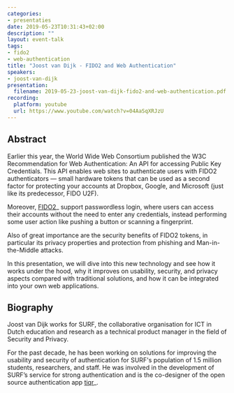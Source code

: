 ```yaml
---
categories:
- presentaties
date: 2019-05-23T10:31:43+02:00
description: ""
layout: event-talk
tags:
- fido2
- web-authentication
title: "Joost van Dijk - FIDO2 and Web Authentication"
speakers:
- joost-van-dijk
presentation: 
  filename: 2019-05-23-joost-van-dijk-fido2-and-web-authentication.pdf
recording:
  platform: youtube
  url: https://www.youtube.com/watch?v=04AaSqXRJzU
---
```


## Abstract

Earlier this year, the World Wide Web Consortium published the W3C Recommendation for Web Authentication: An API for accessing Public Key Credentials. This API enables web sites to authenticate users with FIDO2 authenticators — small hardware tokens that can be used as a second factor for protecting your accounts at Dropbox, Google, and Microsoft (just like its predecessor, FIDO U2F).

Moreover, [FIDO2](https://fidoalliance.org/fido2/)_ support passwordless login, where users can access their accounts without the need to enter any credentials, instead performing some user action like pushing a button or scanning a fingerprint.

Also of great importance are the security benefits of FIDO2 tokens, in particular its privacy properties and protection from phishing and Man-in-the-Middle attacks.

In this presentation, we will dive into this new technology and see how it works under the hood, why it improves on usability, security, and privacy aspects compared with traditional solutions, and how it can be integrated into your own web applications.

## Biography

Joost van Dijk works for SURF, the collaborative organisation for ICT in Dutch education and research as a technical product manager in the field of Security and Privacy.

For the past decade, he has been working on solutions for improving the usability and security of authentication for SURF's population of 1.5 million students, researchers, and staff. He was involved in the development of SURF’s service for strong authentication and is the co-designer of the open source authentication app [tiqr](https://tiqr.org/)_.